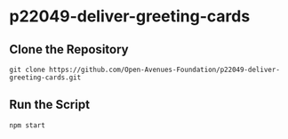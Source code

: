 # p22049-deliver-greeting-cards


## Clone the Repository 
`git clone https://github.com/Open-Avenues-Foundation/p22049-deliver-greeting-cards.git`

## Run the Script 
`npm start`
